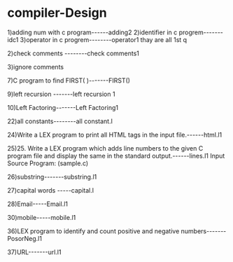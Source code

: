 # compiler-Design
1)adding num with c program------adding2
2)identifier in c progrem-------idc1
3)operator in c progrem--------operator1
thay are all 1st q

2)check comments --------check comments1

3)ignore comments





7)C program to find FIRST( )-------FIRST()




9)left recursion -------left recursion 1

10)Left Factoring-------Left Factoring1


22)all constants--------all constant.l


24)Write a LEX program to print all HTML tags in the input file.------html.l1

25)25.	Write a LEX program which adds line numbers to the given C program file and display the same in the standard output.------lines.l1
Input Source Program: (sample.c)


26)substring-------substring.l1

27)capital words -----capital.l

28)Email-----Email.l1


30)mobile-----mobile.l1






36)LEX program to identify and count positive and negative numbers-------PosorNeg.l1

37)URL-------url.l1
